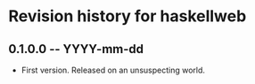 # Revision history for haskellweb

## 0.1.0.0 -- YYYY-mm-dd

* First version. Released on an unsuspecting world.
